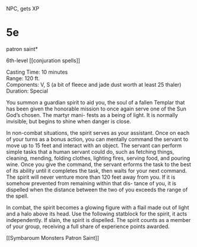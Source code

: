 NPC, gets XP


# 5e

patron saint*

6th-level [[conjuration spells]]

Casting Time: 10 minutes  
Range: 120 ft.  
Components: V, S (a bit of fleece and jade dust worth at least 25 thaler)
Duration: Special

You summon a guardian spirit to aid you, the soul of a fallen Templar that has been given the honorable mission to once again serve one of the Sun God’s chosen. The martyr mani- fests as a being of light. It is normally invisible, but begins to shine when danger is close.

In non-combat situations, the spirit serves as your assistant. Once on each of your turns as a bonus action, you can mentally command the servant to move up to 15 feet and interact with an object. The servant can perform simple tasks that a human servant could do, such as fetching things, cleaning, mending, folding clothes, lighting fires, serving food, and pouring wine. Once you give the command, the servant 
 erforms the task to the best of its ability until it completes the task, then waits for your next command. The spirit will never venture more than 120 feet away from you. If it is somehow prevented from remaining within that dis- tance of you, it is dispelled when the distance between the two of you exceeds the range of the spell.

In combat, the spirit becomes a glowing figure with a flail made out of light and a halo above its head. Use the following statblock for the spirit, it acts independently. If slain, the spirit is dispelled. The spirit counts as a member of your group, receiving a full share of experience points awarded.

[[Symbaroum Monsters Patron Saint]]

